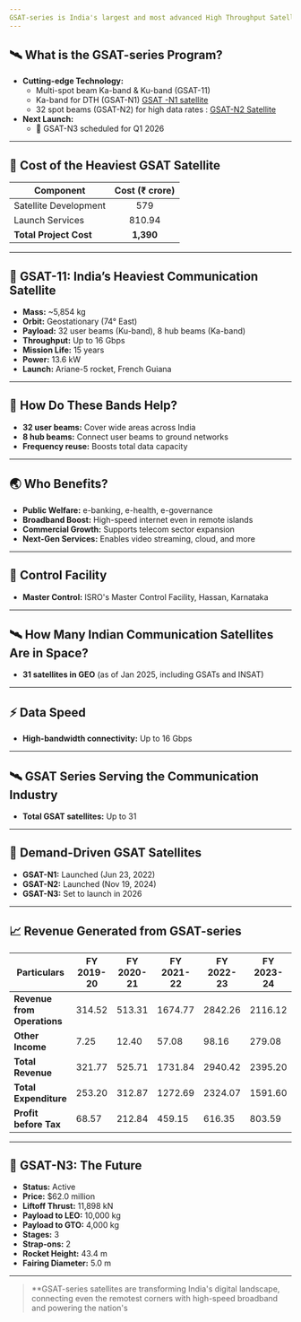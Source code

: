 ```yaml
---
GSAT-series is India's largest and most advanced High Throughput Satellite (HTS), launched to provide high-speed broadband services across the country. As India's heaviest communication satellite at 5,854 kg, it introduced Ka-band technology to India. All comm satellites operate with a 10-15 years mission life. GSAT series plays a key role in the Digital India Programme, boosting broadband connectivity to rural and inaccessible areas through projects like BharatNet.
---
```


## 🛰️ What is the GSAT-series Program?

- **Cutting-edge Technology:**  
  - Multi-spot beam Ka-band & Ku-band (GSAT-11)  
  - Ka-band for DTH (GSAT-N1) [GSAT -N1 satellite](https://space.skyrocket.de/img_sat/gsat-24__1.jpg) 
  - 32 spot beams (GSAT-N2) for high data rates : [GSAT-N2 Satellite](https://www.isro.gov.in/media_isro/image/index/GSATN2/GSAT-N2_2811124.jpg)
- **Next Launch:**  
  - 🚀 GSAT-N3 scheduled for Q1 2026
---

## 💸 Cost of the Heaviest GSAT Satellite

| Component             | Cost (₹ crore) |
|-----------------------|:--------------:|
| Satellite Development |     579        |
| Launch Services       |     810.94     |
| **Total Project Cost**|   **1,390**    |

---

## 🚀 GSAT-11: India’s Heaviest Communication Satellite

- **Mass:** ~5,854 kg  
- **Orbit:** Geostationary (74° East)  
- **Payload:** 32 user beams (Ku-band), 8 hub beams (Ka-band)  
- **Throughput:** Up to 16 Gbps  
- **Mission Life:** 15 years  
- **Power:** 13.6 kW  
- **Launch:** Ariane-5 rocket, French Guiana

---

## 📡 How Do These Bands Help?

- **32 user beams:** Cover wide areas across India  
- **8 hub beams:** Connect user beams to ground networks  
- **Frequency reuse:** Boosts total data capacity

---

## 🌏 Who Benefits?

- **Public Welfare:** e-banking, e-health, e-governance  
- **Broadband Boost:** High-speed internet even in remote islands  
- **Commercial Growth:** Supports telecom sector expansion  
- **Next-Gen Services:** Enables video streaming, cloud, and more

---

## 🏢 Control Facility

- **Master Control:** ISRO's Master Control Facility, Hassan, Karnataka

---

## 🛰️ How Many Indian Communication Satellites Are in Space?

- **31 satellites in GEO** (as of Jan 2025, including GSATs and INSAT)

---

## ⚡ Data Speed

- **High-bandwidth connectivity:** Up to 16 Gbps

---

## 🛰️ GSAT Series Serving the Communication Industry

- **Total GSAT satellites:** Up to 31

---

## 📅 Demand-Driven GSAT Satellites

- **GSAT-N1:** Launched (Jun 23, 2022)
- **GSAT-N2:** Launched (Nov 19, 2024)
- **GSAT-N3:** Set to launch in 2026

---

## 📈 Revenue Generated from GSAT-series

| Particulars               | FY 2019-20 | FY 2020-21 | FY 2021-22 | FY 2022-23 | FY 2023-24 |
|---------------------------|------------|------------|------------|------------|------------|
| **Revenue from Operations** |   314.52   |   513.31   |  1674.77   |  2842.26   |  2116.12   |
| **Other Income**            |    7.25    |   12.40    |   57.08    |   98.16    |   279.08   |
| **Total Revenue**           |   321.77   |  525.71    |  1731.84   |  2940.42   |  2395.20   |
| **Total Expenditure**       |   253.20   |  312.87    |  1272.69   |  2324.07   |  1591.60   |
| **Profit before Tax**       |   68.57    |  212.84    |   459.15   |   616.35   |   803.59   |

---

## 🚀 GSAT-N3: The Future

- **Status:** Active  
- **Price:** $62.0 million  
- **Liftoff Thrust:** 11,898 kN  
- **Payload to LEO:** 10,000 kg  
- **Payload to GTO:** 4,000 kg  
- **Stages:** 3  
- **Strap-ons:** 2  
- **Rocket Height:** 43.4 m  
- **Fairing Diameter:** 5.0 m

---

> **GSAT-series satellites are transforming India's digital landscape, connecting even the remotest corners with high-speed broadband and powering the nation's